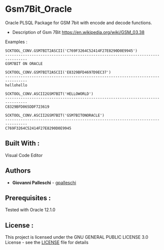 # Gsm7Bit_Oracle

Oracle PLSQL Package for GSM 7bit with encode and decode functions.  

- Description of Gsm 7Bit https://en.wikipedia.org/wiki/GSM_03.38 

Examples :  

```
SCKTOOL_CONV.GSM7BIT2ASCII('C769F3264C52414F27E8290D0E9945')
--------------------------------------------------------------------------------
GSM7BIT ON ORACLE

SCKTOOL_CONV.GSM7BIT2ASCII('E8329BFD4697D9EC37')
--------------------------------------------------------------------------------
hellohello

SCKTOOL_CONV.ASCII2GSM7BIT('HELLOWORLD')
--------------------------------------------------------------------------------
C8329BFD065DDF723619

SCKTOOL_CONV.ASCII2GSM7BIT('GSM7BITONORACLE')
--------------------------------------------------------------------------------
C769F3264C52414F27E8290D0E9945
```


## Built With :

Visual Code Editor  

## Authors

* **Giovanni Palleschi** - [gpalleschi](https://github.com/gpalleschi)   

## Prerequisites :

Tested with Oracle 12.1.0  

## License :

This project is licensed under the GNU GENERAL PUBLIC LICENSE 3.0 License - see the [LICENSE](LICENSE) file for details

